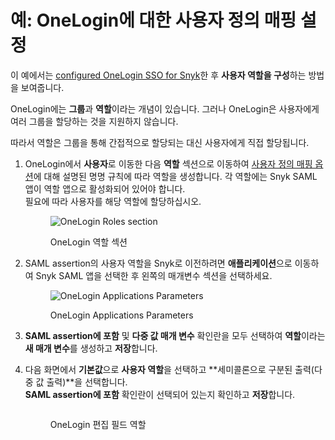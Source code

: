 # 예: OneLogin에 대한 사용자 정의 매핑 설정

이 예에서는 [configured OneLogin SSO for Snyk](../set-up-snyk-single-sign-on-sso.md)한 후 **사용자 역할을 구성**하는 방법을 보여줍니다.

OneLogin에는 **그룹**과 **역할**이라는 개념이 있습니다. 그러나 OneLogin은 사용자에게 여러 그룹을 할당하는 것을 지원하지 않습니다.

따라서 역할은 그룹을 통해 간접적으로 할당되는 대신 사용자에게 직접 할당됩니다.

1.  OneLogin에서 **사용자**로 이동한 다음 **역할** 섹션으로 이동하여 [사용자 정의 매핑 옵션](./)에 대해 설명된 명명 규칙에 따라 역할을 생성합니다. 각 역할에는 Snyk SAML 앱이 역할 앱으로 활성화되어 있어야 합니다.\
    필요에 따라 사용자를 해당 역할에 할당하십시오.

    <figure><img src="https://lh5.googleusercontent.com/wa_91qbjH1ucVdDbF-3CMRdR6Yc4t-ZQl8-ouJrB8iE3-SZbec7JhmzoIpV9gYW-YEkpijGVI0SnCFJfHAo3p4yTrXEE387rmuwZ1N3h25ili0HEU9ynpGC1noNrOTUVUAr2TO5bCSaq1WU_YmgJxrE" alt="OneLogin Roles section"><figcaption><p>OneLogin 역할 섹션</p></figcaption></figure>
2.  SAML assertion의 사용자 역할을 Snyk로 이전하려면 **애플리케이션**으로 이동하여 Snyk SAML 앱을 선택한 후 왼쪽의 매개변수 섹션을 선택하세요.

    <figure><img src="https://lh6.googleusercontent.com/zseB83vGEsQBiQ2_Rc6zOgkKHkv_KN6S-uLHbZc9k_US_aEzFX1AJUJkEgJpucRtdWYgx0mpUhpHiAhCVTsp3xj2o8hVEB0ArnuMmAVYQ9mw44zULICe57XRZDYxkKHpvpnk6o-TXrqYQHN3MuYMyjA" alt="OneLogin Applications Parameters"><figcaption><p>OneLogin Applications Parameters</p></figcaption></figure>
3. **SAML assertion에 포함** 및 **다중 값 매개 변수** 확인란을 모두 선택하여 **역할**이라는 **새 매개 변수**를 생성하고 **저장**합니다.
4.  다음 화면에서 **기본값**으로 **사용자 역할**을 선택하고 **세미콜론으로 구분된 출력(다중 값 출력)**을 선택합니다.\
    **SAML assertion에 포함** 확인란이 선택되어 있는지 확인하고 **저장**합니다.

    <figure><img src="https://lh3.googleusercontent.com/fnsu9d998jEzxyzuIfHl3JSZHBh5iXsPATUj9jL_SZsFoFPFvvus_JyyY3YAeey5ZMtC9oCuhtjrmSMKAVlY8Tq_Sjf9plgDWagoFuLBQX2U0vbFPU76fNvpjSkpJdgL0JsPhXwq3ngBlgJvdsidoyM" alt=""><figcaption><p>OneLogin 편집 필드 역할</p></figcaption></figure>
